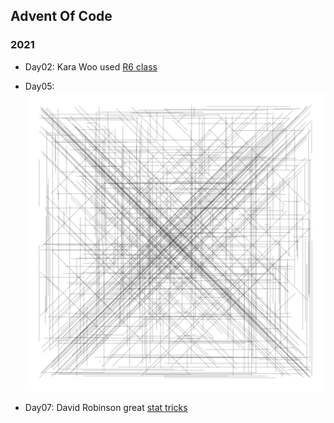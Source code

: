 
## Advent Of Code


### 2021

- Day02: Kara Woo used [R6 class](https://twitter.com/kara_woo/status/1468303906316775424?s=20)
- Day05: ![](d05.png)

- Day07: David Robinson great [stat tricks](https://twitter.com/drob/status/1468247388238327822?s=20)
